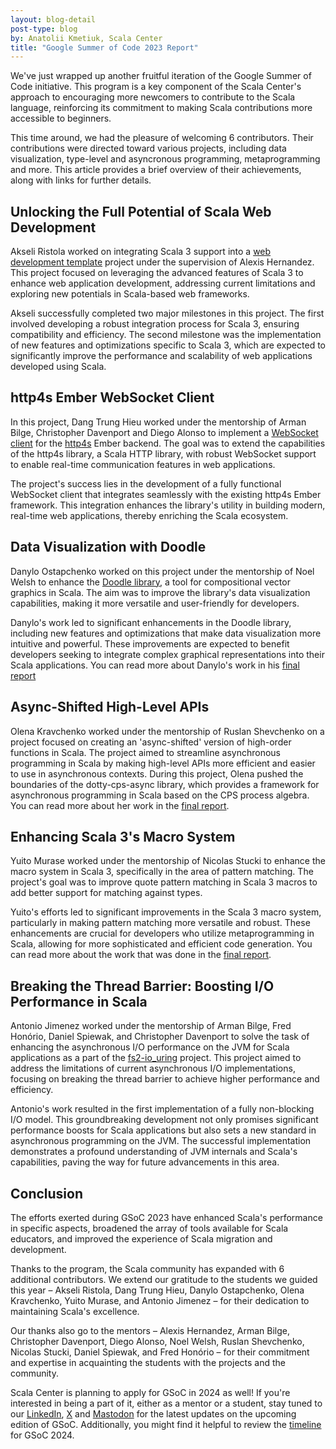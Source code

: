```yaml
---
layout: blog-detail
post-type: blog
by: Anatolii Kmetiuk, Scala Center
title: "Google Summer of Code 2023 Report"
---
```

We've just wrapped up another fruitful iteration of the Google Summer of Code initiative. This program is a key component of the Scala Center's approach to encouraging more newcomers to contribute to the Scala language, reinforcing its commitment to making Scala contributions more accessible to beginners.

This time around, we had the pleasure of welcoming 6 contributors. Their contributions were directed toward various projects, including data visualization, type-level and asyncronous programming, metaprogramming and more. This article provides a brief overview of their achievements, along with links for further details.

## Unlocking the Full Potential of Scala Web Development
Akseli Ristola worked on integrating Scala 3 support into a [web development template](https://github.com/wiringbits/scala-webapp-template/commits?author=akseliristola) project under the supervision of Alexis Hernandez. This project focused on leveraging the advanced features of Scala 3 to enhance web application development, addressing current limitations and exploring new potentials in Scala-based web frameworks.

Akseli successfully completed two major milestones in this project. The first involved developing a robust integration process for Scala 3, ensuring compatibility and efficiency. The second milestone was the implementation of new features and optimizations specific to Scala 3, which are expected to significantly improve the performance and scalability of web applications developed using Scala.

## http4s Ember WebSocket Client
In this project, Dang Trung Hieu worked under the mentorship of Arman Bilge, Christopher Davenport and Diego Alonso to implement a [WebSocket client](https://github.com/http4s/http4s/pull/7196) for the [http4s](https://github.com/http4s/http4s) Ember backend. The goal was to extend the capabilities of the http4s library, a Scala HTTP library, with robust WebSocket support to enable real-time communication features in web applications.

The project's success lies in the development of a fully functional WebSocket client that integrates seamlessly with the existing http4s Ember framework. This integration enhances the library's utility in building modern, real-time web applications, thereby enriching the Scala ecosystem.

## Data Visualization with Doodle
Danylo Ostapchenko worked on this project under the mentorship of Noel Welsh to enhance the [Doodle library](https://www.creativescala.org/doodle/), a tool for compositional vector graphics in Scala. The aim was to improve the library's data visualization capabilities, making it more versatile and user-friendly for developers.

Danylo's work led to significant enhancements in the Doodle library, including new features and optimizations that make data visualization more intuitive and powerful. These improvements are expected to benefit developers seeking to integrate complex graphical representations into their Scala applications. You can read more about Danylo's work in his [final report](https://danielost.github.io/posts/gsoc23/)

## Async-Shifted High-Level APIs
Olena Kravchenko worked under the mentorship of Ruslan Shevchenko on a project focused on creating an 'async-shifted' version of high-order functions in Scala. The project aimed to streamline asynchronous programming in Scala by making high-level APIs more efficient and easier to use in asynchronous contexts. During this project, Olena pushed the boundaries of the dotty-cps-async library, which provides a framework for asynchronous programming in Scala based on the CPS process algebra. You can read more about her work in the [final report](https://docs.google.com/document/d/1V5harGKumEVvD1975IV-YVEKzyTW1heACfMCg-TdROM/edit).

## Enhancing Scala 3's Macro System
Yuito Murase worked under the mentorship of Nicolas Stucki to enhance the macro system in Scala 3, specifically in the area of pattern matching. The project's goal was to improve quote pattern matching in Scala 3 macros to add better support for matching against types.

Yuito's efforts led to significant improvements in the Scala 3 macro system, particularly in making pattern matching more versatile and robust. These enhancements are crucial for developers who utilize metaprogramming in Scala, allowing for more sophisticated and efficient code generation. You can read more about the work that was done in the [final report](https://gist.github.com/zeptometer/ad414dda221a9f9f99e4135b6b5c1c3c).

## Breaking the Thread Barrier: Boosting I/O Performance in Scala
Antonio Jimenez worked under the mentorship of Arman Bilge, Fred Honório, Daniel Spiewak, and Christopher Davenport to solve the task of enhancing the asynchronous I/O performance on the JVM for Scala applications as a part of the [fs2-io_uring](https://github.com/armanbilge/fs2-io_uring) project. This project aimed to address the limitations of current asynchronous I/O implementations, focusing on breaking the thread barrier to achieve higher performance and efficiency.

Antonio's work resulted in the first implementation of a fully non-blocking I/O model. This groundbreaking development not only promises significant performance boosts for Scala applications but also sets a new standard in asynchronous programming on the JVM. The successful implementation demonstrates a profound understanding of JVM internals and Scala's capabilities, paving the way for future advancements in this area.

## Conclusion
The efforts exerted during GSoC 2023 have enhanced Scala's performance in specific aspects, broadened the array of tools available for Scala educators, and improved the experience of Scala migration and development.

Thanks to the program, the Scala community has expanded with 6 additional contributors. We extend our gratitude to the students we guided this year – Akseli Ristola, Dang Trung Hieu, Danylo Ostapchenko, Olena Kravchenko, Yuito Murase, and Antonio Jimenez – for their dedication to maintaining Scala's excellence.

Our thanks also go to the mentors – Alexis Hernandez, Arman Bilge, Christopher Davenport, Diego Alonso, Noel Welsh, Ruslan Shevchenko, Nicolas Stucki, Daniel Spiewak, and Fred Honório – for their commitment and expertise in acquainting the students with the projects and the community.

Scala Center is planning to apply for GSoC in 2024 as well! If you're interested in being a part of it, either as a mentor or a student, stay tuned to our [LinkedIn](https://www.linkedin.com/company/28358960), [X](https://twitter.com/scala_lang) and [Mastodon](https://fosstodon.org/@scala_lang) for the latest updates on the upcoming edition of GSoC. Additionally, you might find it helpful to review the [timeline](https://developers.google.com/open-source/gsoc/timeline) for GSoC 2024.

